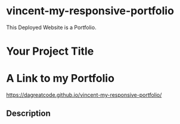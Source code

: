 # vincent-my-responsive-portfolio
This Deployed Website is a Portfolio.

# Your Project Title

# A Link to my Portfolio
https://dagreatcode.github.io/vincent-my-responsive-portfolio/


## Description 

